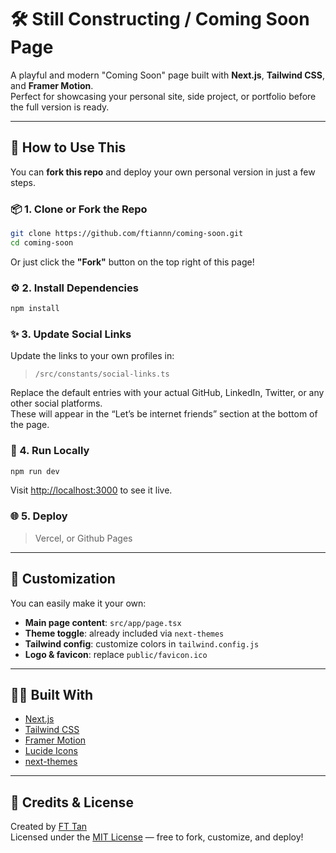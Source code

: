# 🛠️ Still Constructing / Coming Soon Page

A playful and modern "Coming Soon" page built with **Next.js**, **Tailwind CSS**, and **Framer Motion**.  
Perfect for showcasing your personal site, side project, or portfolio before the full version is ready.

---

## 🚀 How to Use This

You can **fork this repo** and deploy your own personal version in just a few steps.

### 📦 1. Clone or Fork the Repo

```bash
git clone https://github.com/ftiannn/coming-soon.git
cd coming-soon
```

Or just click the **"Fork"** button on the top right of this page!

### ⚙️ 2. Install Dependencies

```bash
npm install
```

### ✨ 3. Update Social Links  
Update the links to your own profiles in:  
> `/src/constants/social-links.ts`

Replace the default entries with your actual GitHub, LinkedIn, Twitter, or any other social platforms.  
These will appear in the “Let’s be internet friends” section at the bottom of the page.

### 🧪 4. Run Locally

```bash
npm run dev
```

Visit [http://localhost:3000](http://localhost:3000) to see it live.

### 🌐 5. Deploy

> Vercel, or
> Github Pages

---

## 🎨 Customization

You can easily make it your own:

- **Main page content**: `src/app/page.tsx`
- **Theme toggle**: already included via `next-themes`
- **Tailwind config**: customize colors in `tailwind.config.js`
- **Logo & favicon**: replace `public/favicon.ico`

---

## 🧑‍💻 Built With

- [Next.js](https://nextjs.org)
- [Tailwind CSS](https://tailwindcss.com)
- [Framer Motion](https://www.framer.com/motion/)
- [Lucide Icons](https://lucide.dev)
- [next-themes](https://github.com/pacocoursey/next-themes)

---

## 🤝 Credits & License

Created by [FT Tan](https://github.com/ftiannn)  
Licensed under the [MIT License](LICENSE) — free to fork, customize, and deploy!

